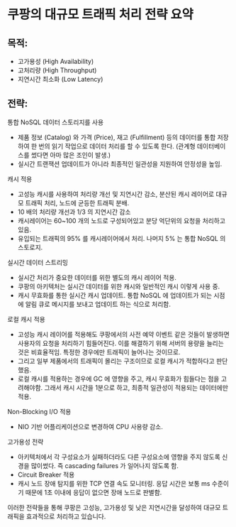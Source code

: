 # 쿠팡의 대규모 트래픽 처리 전략 요약

## 목적:
- 고가용성 (High Availability)
- 고처리량 (High Throughput)
- 지연시간 최소화 (Low Latency)

## 전략:

통합 NoSQL 데이터 스토리지를 사용
- 제품 정보 (Catalog) 와 가격 (Price), 재고 (Fulfillment) 등의 데이터를 통합 저장하여 한 번의 읽기 작업으로 데이터 처리를 할 수 있도록 한다. (관계형 데이터베이스를 썼다면 아마 많은 조인이 발생.)
- 실시간 트랜잭션 업데이트가 아니라 최종적인 일관성을 지원하여 안정성을 높임.

캐시 적용
- 고성능 캐시를 사용하여 처리량 개선 및 지연시간 감소, 분산된 캐시 레이어로 대규모 트래픽 처리, 노드에 균등한 트래픽 분배.
- 10 배의 처리량 개선과 1/3 의 지연시간 감소
-  캐시레이어는 60~100 개의 노드로 구성되어있고 분당 억단위의 요청을 처리하고 있음.
-  유입되는 트래픽의 95% 를 캐시레이어에서 처리. 나머지 5% 는 통합 NoSQL 의 스토로지.

실시간 데이터 스트리밍
- 실시간 처리가 중요한 데이터를 위한 별도의 캐시 레이어 적용.
- 쿠팡의 아키텍처는 실시간 데이터를 위한 캐시와 일반적인 캐시 이렇게 사용 중.
- 캐시 무효화를 통한 실시간 캐시 업데이트. 통합 NoSQL 에 업데이트가 되는 시점에 알림 큐로 메시지를 보내고 업데이트 하는 식으로 처리함.

로컬 캐시 적용
- 고성능 캐시 레이어를 적용해도 쿠팡에서의 사전 예약 이벤트 같은 것들이 발생하면 사용자의 요청을 처리하기 힘들어진다. 이를 해결하기 위해 서버의 용량을 늘리는 것은 비효율적임. 특정한 경우에만 트래픽이 늘어나는 것이므로.
- 그리고 일부 제품에서의 트래픽이 몰리는 구조이므로 로컬 캐시가 적합하다고 판단했음.
- 로컬 캐시를 적용하는 경우에 GC 에 영향을 주고, 캐시 무효화가 힘들다는 점을 고려해야함. 그래서 캐시 시간을 1분으로 하고, 최종적 일관성이 적용되는 데이터에만 적용.

Non-Blocking I/O 적용
- NIO 기반 어플리케이션으로 변경하여 CPU 사용량 감소.

고가용성 전략
- 아키텍처에서 각 구성요소가 실패하더라도 다른 구성요소에 영향을 주지 않도록 신경을 많이썼다. 즉 cascading failures 가 일어나지 않도록 함.
- Circuit Breaker 적용
- 캐시 노드 장애 탐지를 위한 TCP 연결 속도 모니터링. 응답 시간은 보통 ms 수준이기 때문에 1초 이내에 응답이 없으면 장애 노드로 판별함.

이러한 전략들을 통해 쿠팡은 고성능, 고가용성 및 낮은 지연시간을 달성하여 대규모 트래픽을 효과적으로 처리하고 있습니다.

